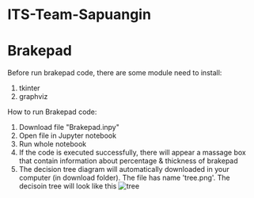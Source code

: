 # ITS-Team-Sapuangin

# Brakepad
Before run brakepad code, there are some module need to install:
1. tkinter
2. graphviz

How to run Brakepad code:
1. Download file "Brakepad.inpy"
2. Open file in Jupyter notebook
3. Run whole notebook
4. If the code is executed successfully, there will appear a massage box that contain information about percentage & thickness of brakepad
5. The decision tree diagram will automatically downloaded in your computer (in download folder). The file has name 'tree.png'. The decisoin tree will look like this
 ![tree](https://user-images.githubusercontent.com/99813942/154808293-eb9b0004-6ee9-40ff-8608-a32543d512a0.png)
